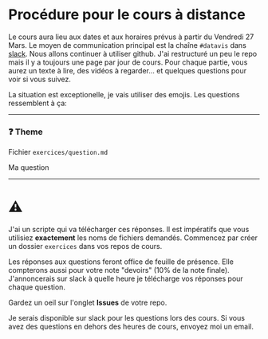 # Procédure pour le cours à distance

Le cours aura lieu aux dates et aux horaires prévus à partir du Vendredi 27 Mars. Le moyen de communication principal est la chaîne `#datavis` dans [slack](https://app.slack.com/client/TBJ4LSDNF/CBJ7K5YCS). Nous allons continuer à utiliser github. J'ai restructuré un peu le repo mais il y a toujours une page par jour de cours. Pour chaque partie, vous aurez un texte à lire, des vidéos à regarder... et quelques questions pour voir si vous suivez.

La situation est exceptionelle, je vais utiliser des emojis. Les questions ressemblent à ça:

---

### :question: Theme

Fichier `exercices/question.md`

Ma question

---

# :warning:

J'ai un scripte qui va télécharger ces réponses. Il est impératifs que vous utilisiez **exactement** les noms de fichiers demandés. Commencez par créer un dossier `exercices` dans vos repos de cours.

Les réponses aux questions feront office de feuille de présence. Elle compterons aussi pour votre note "devoirs" (10% de la note finale). J'annoncerais sur slack à quelle heure je télécharge vos réponses pour chaque question.

Gardez un oeil sur l'onglet **Issues** de votre repo.

Je serais disponible sur slack pour les questions lors des cours. Si vous avez des questions en dehors des heures de cours, envoyez moi un email.